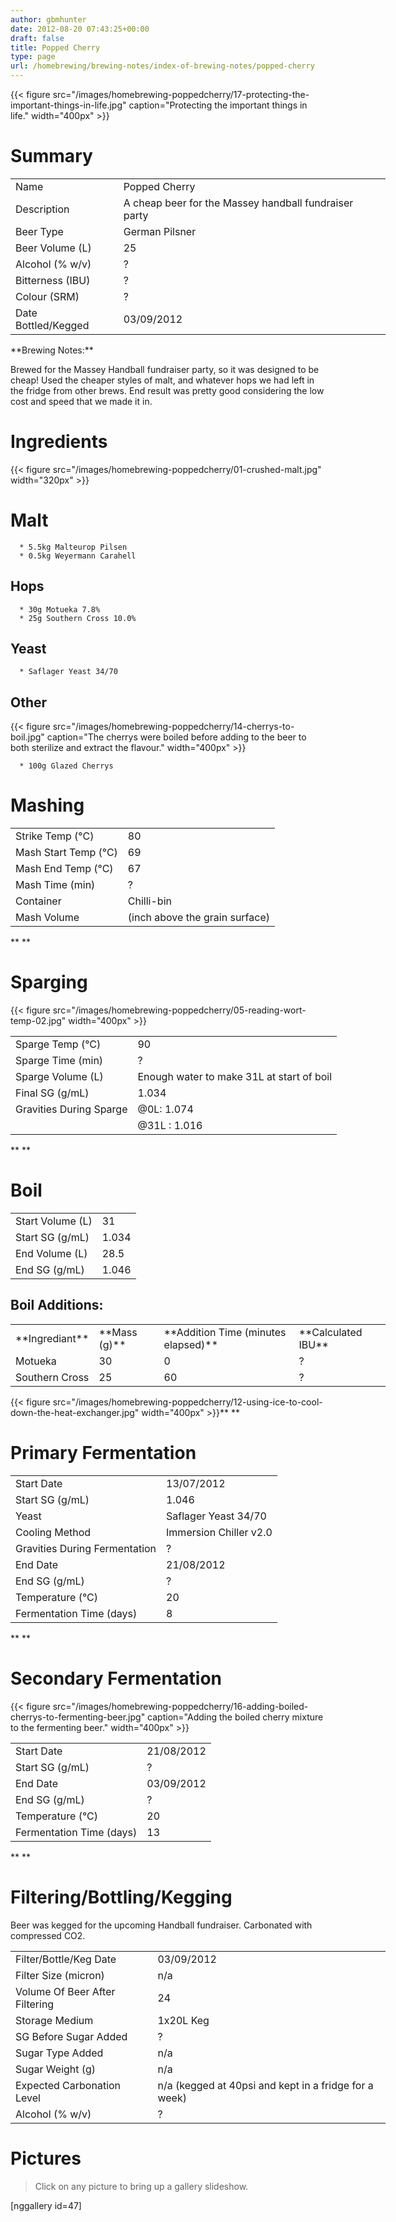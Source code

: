 ```yaml
---
author: gbmhunter
date: 2012-08-20 07:43:25+00:00
draft: false
title: Popped Cherry
type: page
url: /homebrewing/brewing-notes/index-of-brewing-notes/popped-cherry
---
```


{{< figure src="/images/homebrewing-poppedcherry/17-protecting-the-important-things-in-life.jpg" caption="Protecting the important things in life."  width="400px" >}}


# Summary


<table style="width: 600px;" border="0" >
<tbody >
<tr >

<td >Name
</td>

<td >Popped Cherry
</td>
</tr>
<tr >

<td >Description
</td>

<td >A cheap beer for the Massey handball fundraiser party
</td>
</tr>
<tr >

<td >Beer Type
</td>

<td >German Pilsner
</td>
</tr>
<tr >

<td >Beer Volume (L)
</td>

<td >25
</td>
</tr>
<tr >

<td >Alcohol (% w/v)
</td>

<td >?
</td>
</tr>
<tr >

<td >Bitterness (IBU)
</td>

<td >?
</td>
</tr>
<tr >

<td >Colour (SRM)
</td>

<td >?
</td>
</tr>
<tr >

<td >Date Bottled/Kegged
</td>

<td >03/09/2012
</td>
</tr>
</tbody>
</table>
**Brewing Notes:**




Brewed for the Massey Handball fundraiser party, so it was designed to be cheap! Used the cheaper styles of malt, and whatever hops we had left in the fridge from other brews. End result was pretty good considering the low cost and speed that we made it in.









# Ingredients


{{< figure src="/images/homebrewing-poppedcherry/01-crushed-malt.jpg"   width="320px" >}}


# Malt





	  * 5.5kg Malteurop Pilsen
	  * 0.5kg Weyermann Carahell



## Hops





	  * 30g Motueka 7.8%
	  * 25g Southern Cross 10.0%



## Yeast








	  * Saflager Yeast 34/70






## Other


{{< figure src="/images/homebrewing-poppedcherry/14-cherrys-to-boil.jpg" caption="The cherrys were boiled before adding to the beer to both sterilize and extract the flavour."  width="400px" >}}



	  * 100g Glazed Cherrys






# Mashing








<table style="width: 600px;" border="0" >
<tbody >
<tr >

<td >Strike Temp (°C)
</td>

<td >80
</td>
</tr>
<tr >

<td >Mash Start Temp (°C)
</td>

<td >69
</td>
</tr>
<tr >

<td >Mash End Temp (°C)
</td>

<td >67
</td>
</tr>
<tr >

<td >Mash Time (min)
</td>

<td >?
</td>
</tr>
<tr >

<td >Container
</td>

<td >Chilli-bin
</td>
</tr>
<tr >

<td >Mash Volume
</td>

<td >(inch above the grain surface)
</td>
</tr>
</tbody>
</table>
**
**


# Sparging


{{< figure src="/images/homebrewing-poppedcherry/05-reading-wort-temp-02.jpg"   width="400px" >}}
<table style="width: 600px;" border="0" >
<tbody >
<tr >

<td >Sparge Temp (°C)
</td>

<td >90
</td>
</tr>
<tr >

<td >Sparge Time (min)
</td>

<td >?
</td>
</tr>
<tr >

<td >Sparge Volume (L)
</td>

<td >Enough water to make 31L at start of boil
</td>
</tr>
<tr >

<td >Final SG (g/mL)
</td>

<td >1.034
</td>
</tr>
<tr >

<td >Gravities During Sparge
</td>

<td >@0L: 1.074
</td>
</tr>
<tr >

<td >
</td>

<td >@31L : 1.016
</td>
</tr>
</tbody>
</table>







**
**


# Boil


<table style="width: 600px;" border="0" >
<tbody >
<tr >

<td >Start Volume (L)
</td>

<td >31
</td>
</tr>
<tr >

<td >Start SG (g/mL)
</td>

<td >1.034
</td>
</tr>
<tr >

<td >End Volume (L)
</td>

<td >28.5
</td>
</tr>
<tr >

<td >End SG (g/mL)
</td>

<td >1.046
</td>
</tr>
</tbody>
</table>








## Boil Additions:


<table style="width: 600px;" border="0" >
<tbody >
<tr >

<td >**Ingrediant**
</td>

<td >**Mass (g)**
</td>

<td >**Addition Time (minutes elapsed)**
</td>

<td >**Calculated IBU**
</td>
</tr>
<tr >

<td >Motueka
</td>

<td >30
</td>

<td >0
</td>

<td >?
</td>
</tr>
<tr >

<td >Southern Cross
</td>

<td >25
</td>

<td >60
</td>

<td >?
</td>
</tr>
</tbody>
</table>
{{< figure src="/images/homebrewing-poppedcherry/12-using-ice-to-cool-down-the-heat-exchanger.jpg"   width="400px" >}}**
**


# Primary Fermentation


<table style="width: 600px;" border="0" >
<tbody >
<tr >

<td >Start Date
</td>

<td >13/07/2012
</td>
</tr>
<tr >

<td >Start SG (g/mL)
</td>

<td >1.046
</td>
</tr>
<tr >

<td >Yeast
</td>

<td >Saflager Yeast 34/70
</td>
</tr>
<tr >

<td >Cooling Method
</td>

<td >Immersion Chiller v2.0
</td>
</tr>
<tr >

<td >Gravities During Fermentation
</td>

<td >?
</td>
</tr>
<tr >

<td >End Date
</td>

<td >21/08/2012
</td>
</tr>
<tr >

<td >End SG (g/mL)
</td>

<td >?
</td>
</tr>
<tr >

<td >Temperature (°C)
</td>

<td >20
</td>
</tr>
<tr >

<td >Fermentation Time (days)
</td>

<td >8
</td>
</tr>
</tbody>
</table>
**
**


# Secondary Fermentation


{{< figure src="/images/homebrewing-poppedcherry/16-adding-boiled-cherrys-to-fermenting-beer.jpg" caption="Adding the boiled cherry mixture to the fermenting beer."  width="400px" >}}
<table style="width: 600px;" border="0" >
<tbody >
<tr >

<td >Start Date
</td>

<td >21/08/2012
</td>
</tr>
<tr >

<td >Start SG (g/mL)
</td>

<td >?
</td>
</tr>
<tr >

<td >End Date
</td>

<td >03/09/2012
</td>
</tr>
<tr >

<td >End SG (g/mL)
</td>

<td >?
</td>
</tr>
<tr >

<td >Temperature (°C)
</td>

<td >20
</td>
</tr>
<tr >

<td >Fermentation Time (days)
</td>

<td >13
</td>
</tr>
</tbody>
</table>





**
**







# Filtering/Bottling/Kegging


Beer was kegged for the upcoming Handball fundraiser. Carbonated with compressed CO2.
<table style="width: 600px;" border="0" >
<tbody >
<tr >

<td >Filter/Bottle/Keg Date
</td>

<td >03/09/2012
</td>
</tr>
<tr >

<td >Filter Size (micron)
</td>

<td >n/a
</td>
</tr>
<tr >

<td >Volume Of Beer After Filtering
</td>

<td >24
</td>
</tr>
<tr >

<td >Storage Medium
</td>

<td >1x20L Keg
</td>
</tr>
<tr >

<td >SG Before Sugar Added
</td>

<td >?
</td>
</tr>
<tr >

<td >Sugar Type Added
</td>

<td >n/a
</td>
</tr>
<tr >

<td >Sugar Weight (g)
</td>

<td >n/a
</td>
</tr>
<tr >

<td >Expected Carbonation Level
</td>

<td >n/a (kegged at 40psi and kept in a fridge for a week)
</td>
</tr>
<tr >

<td >Alcohol (% w/v)
</td>

<td >?
</td>
</tr>
</tbody>
</table>


# Pictures




<blockquote>Click on any picture to bring up a gallery slideshow.</blockquote>


[nggallery id=47]


